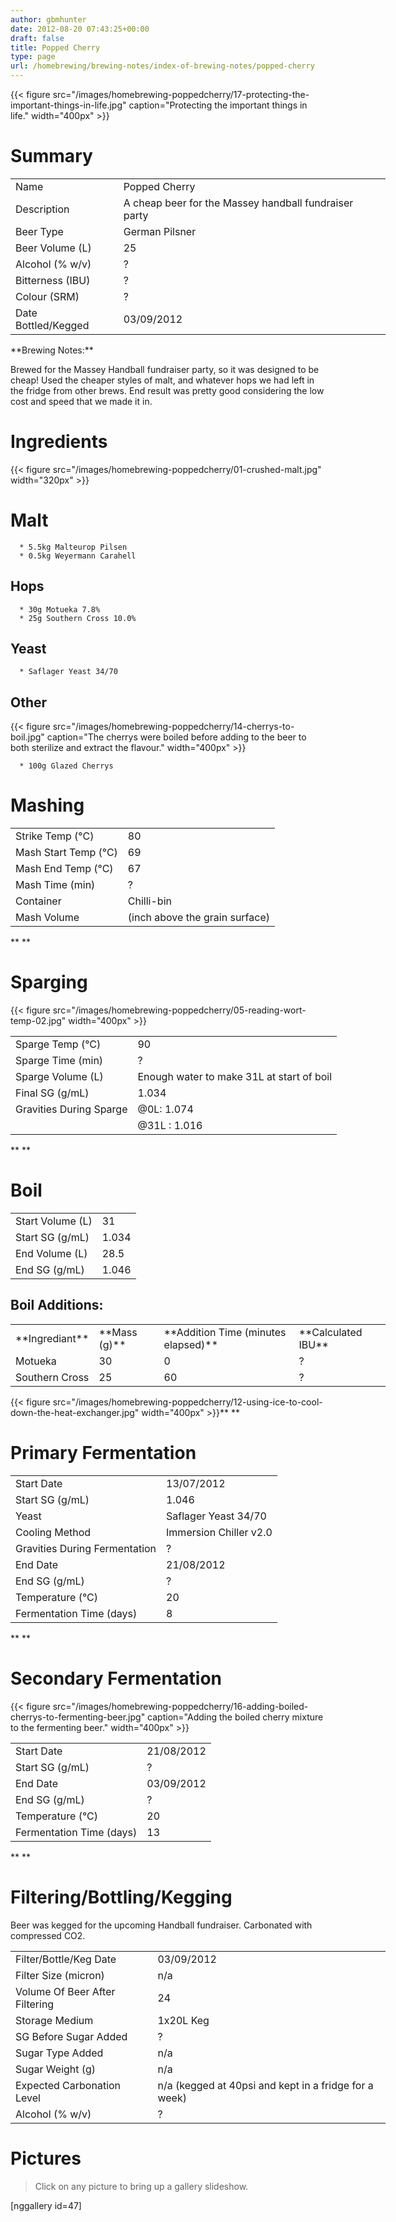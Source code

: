 ```yaml
---
author: gbmhunter
date: 2012-08-20 07:43:25+00:00
draft: false
title: Popped Cherry
type: page
url: /homebrewing/brewing-notes/index-of-brewing-notes/popped-cherry
---
```


{{< figure src="/images/homebrewing-poppedcherry/17-protecting-the-important-things-in-life.jpg" caption="Protecting the important things in life."  width="400px" >}}


# Summary


<table style="width: 600px;" border="0" >
<tbody >
<tr >

<td >Name
</td>

<td >Popped Cherry
</td>
</tr>
<tr >

<td >Description
</td>

<td >A cheap beer for the Massey handball fundraiser party
</td>
</tr>
<tr >

<td >Beer Type
</td>

<td >German Pilsner
</td>
</tr>
<tr >

<td >Beer Volume (L)
</td>

<td >25
</td>
</tr>
<tr >

<td >Alcohol (% w/v)
</td>

<td >?
</td>
</tr>
<tr >

<td >Bitterness (IBU)
</td>

<td >?
</td>
</tr>
<tr >

<td >Colour (SRM)
</td>

<td >?
</td>
</tr>
<tr >

<td >Date Bottled/Kegged
</td>

<td >03/09/2012
</td>
</tr>
</tbody>
</table>
**Brewing Notes:**




Brewed for the Massey Handball fundraiser party, so it was designed to be cheap! Used the cheaper styles of malt, and whatever hops we had left in the fridge from other brews. End result was pretty good considering the low cost and speed that we made it in.









# Ingredients


{{< figure src="/images/homebrewing-poppedcherry/01-crushed-malt.jpg"   width="320px" >}}


# Malt





	  * 5.5kg Malteurop Pilsen
	  * 0.5kg Weyermann Carahell



## Hops





	  * 30g Motueka 7.8%
	  * 25g Southern Cross 10.0%



## Yeast








	  * Saflager Yeast 34/70






## Other


{{< figure src="/images/homebrewing-poppedcherry/14-cherrys-to-boil.jpg" caption="The cherrys were boiled before adding to the beer to both sterilize and extract the flavour."  width="400px" >}}



	  * 100g Glazed Cherrys






# Mashing








<table style="width: 600px;" border="0" >
<tbody >
<tr >

<td >Strike Temp (°C)
</td>

<td >80
</td>
</tr>
<tr >

<td >Mash Start Temp (°C)
</td>

<td >69
</td>
</tr>
<tr >

<td >Mash End Temp (°C)
</td>

<td >67
</td>
</tr>
<tr >

<td >Mash Time (min)
</td>

<td >?
</td>
</tr>
<tr >

<td >Container
</td>

<td >Chilli-bin
</td>
</tr>
<tr >

<td >Mash Volume
</td>

<td >(inch above the grain surface)
</td>
</tr>
</tbody>
</table>
**
**


# Sparging


{{< figure src="/images/homebrewing-poppedcherry/05-reading-wort-temp-02.jpg"   width="400px" >}}
<table style="width: 600px;" border="0" >
<tbody >
<tr >

<td >Sparge Temp (°C)
</td>

<td >90
</td>
</tr>
<tr >

<td >Sparge Time (min)
</td>

<td >?
</td>
</tr>
<tr >

<td >Sparge Volume (L)
</td>

<td >Enough water to make 31L at start of boil
</td>
</tr>
<tr >

<td >Final SG (g/mL)
</td>

<td >1.034
</td>
</tr>
<tr >

<td >Gravities During Sparge
</td>

<td >@0L: 1.074
</td>
</tr>
<tr >

<td >
</td>

<td >@31L : 1.016
</td>
</tr>
</tbody>
</table>







**
**


# Boil


<table style="width: 600px;" border="0" >
<tbody >
<tr >

<td >Start Volume (L)
</td>

<td >31
</td>
</tr>
<tr >

<td >Start SG (g/mL)
</td>

<td >1.034
</td>
</tr>
<tr >

<td >End Volume (L)
</td>

<td >28.5
</td>
</tr>
<tr >

<td >End SG (g/mL)
</td>

<td >1.046
</td>
</tr>
</tbody>
</table>








## Boil Additions:


<table style="width: 600px;" border="0" >
<tbody >
<tr >

<td >**Ingrediant**
</td>

<td >**Mass (g)**
</td>

<td >**Addition Time (minutes elapsed)**
</td>

<td >**Calculated IBU**
</td>
</tr>
<tr >

<td >Motueka
</td>

<td >30
</td>

<td >0
</td>

<td >?
</td>
</tr>
<tr >

<td >Southern Cross
</td>

<td >25
</td>

<td >60
</td>

<td >?
</td>
</tr>
</tbody>
</table>
{{< figure src="/images/homebrewing-poppedcherry/12-using-ice-to-cool-down-the-heat-exchanger.jpg"   width="400px" >}}**
**


# Primary Fermentation


<table style="width: 600px;" border="0" >
<tbody >
<tr >

<td >Start Date
</td>

<td >13/07/2012
</td>
</tr>
<tr >

<td >Start SG (g/mL)
</td>

<td >1.046
</td>
</tr>
<tr >

<td >Yeast
</td>

<td >Saflager Yeast 34/70
</td>
</tr>
<tr >

<td >Cooling Method
</td>

<td >Immersion Chiller v2.0
</td>
</tr>
<tr >

<td >Gravities During Fermentation
</td>

<td >?
</td>
</tr>
<tr >

<td >End Date
</td>

<td >21/08/2012
</td>
</tr>
<tr >

<td >End SG (g/mL)
</td>

<td >?
</td>
</tr>
<tr >

<td >Temperature (°C)
</td>

<td >20
</td>
</tr>
<tr >

<td >Fermentation Time (days)
</td>

<td >8
</td>
</tr>
</tbody>
</table>
**
**


# Secondary Fermentation


{{< figure src="/images/homebrewing-poppedcherry/16-adding-boiled-cherrys-to-fermenting-beer.jpg" caption="Adding the boiled cherry mixture to the fermenting beer."  width="400px" >}}
<table style="width: 600px;" border="0" >
<tbody >
<tr >

<td >Start Date
</td>

<td >21/08/2012
</td>
</tr>
<tr >

<td >Start SG (g/mL)
</td>

<td >?
</td>
</tr>
<tr >

<td >End Date
</td>

<td >03/09/2012
</td>
</tr>
<tr >

<td >End SG (g/mL)
</td>

<td >?
</td>
</tr>
<tr >

<td >Temperature (°C)
</td>

<td >20
</td>
</tr>
<tr >

<td >Fermentation Time (days)
</td>

<td >13
</td>
</tr>
</tbody>
</table>





**
**







# Filtering/Bottling/Kegging


Beer was kegged for the upcoming Handball fundraiser. Carbonated with compressed CO2.
<table style="width: 600px;" border="0" >
<tbody >
<tr >

<td >Filter/Bottle/Keg Date
</td>

<td >03/09/2012
</td>
</tr>
<tr >

<td >Filter Size (micron)
</td>

<td >n/a
</td>
</tr>
<tr >

<td >Volume Of Beer After Filtering
</td>

<td >24
</td>
</tr>
<tr >

<td >Storage Medium
</td>

<td >1x20L Keg
</td>
</tr>
<tr >

<td >SG Before Sugar Added
</td>

<td >?
</td>
</tr>
<tr >

<td >Sugar Type Added
</td>

<td >n/a
</td>
</tr>
<tr >

<td >Sugar Weight (g)
</td>

<td >n/a
</td>
</tr>
<tr >

<td >Expected Carbonation Level
</td>

<td >n/a (kegged at 40psi and kept in a fridge for a week)
</td>
</tr>
<tr >

<td >Alcohol (% w/v)
</td>

<td >?
</td>
</tr>
</tbody>
</table>


# Pictures




<blockquote>Click on any picture to bring up a gallery slideshow.</blockquote>


[nggallery id=47]


